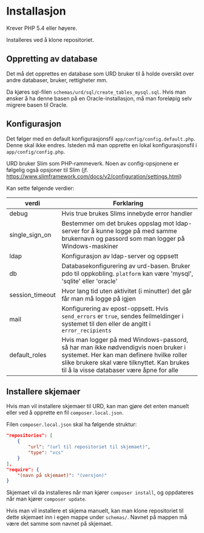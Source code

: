 # Installasjon

Krever PHP 5.4 eller høyere.

Installeres ved å klone repositoriet.

## Oppretting av database

Det må det opprettes en database som URD bruker til å holde oversikt over andre databaser, bruker, rettigheter mm.

Da kjøres sql-filen `schemas/urd/sql/create_tables_mysql.sql`.
Hvis man ønsker å ha denne basen på en Oracle-installasjon, må man foreløpig selv migrere basen til Oracle.

## Konfigurasjon

Det følger med en default konfigurasjonsfil `app/config/config.default.php`. Denne skal ikke endres. Isteden må man opprette en lokal konfigurasjonsfil i `app/config/config.php`.

URD bruker Slim som PHP-rammeverk. Noen av config-opsjonene er følgelig også opsjoner til Slim (jf. https://www.slimframework.com/docs/v2/configuration/settings.html)

Kan sette følgende verdier:

| verdi | Forklaring |
| ----- | ---------- |
| debug | Hvis true brukes Slims innebyde error handler |
| single_sign_on | Bestemmer om det brukes oppslag mot ldap-server for å kunne logge på med samme brukernavn og passord som man logger på Windows-maskiner |
| ldap  | Konfigurasjon av ldap-server og oppsett |
| db    | Databasekonfigurering av urd-basen. Bruker pdo til oppkobling. `platform` kan være 'mysql', 'sqlite' eller 'oracle' |
| session_timeout | Hvor lang tid uten aktivitet (i minutter) det går får man må logge på igjen |
| mail | Konfigurering av epost-oppsett. Hvis `send_errors` er `true`, sendes feilmeldinger i systemet til den eller de angitt i `error_recipients` |
| default_roles | Hvis man logger på med Windows-passord, så har man ikke nødvendigvis noen bruker i systemet. Her kan man definere hvilke roller slike brukere skal være tilknyttet. Kan brukes til å la visse databaser være åpne for alle |

## Installere skjemaer

Hvis man vil installere skjemaer til URD, kan man gjøre det enten manuelt eller ved å opprette en fil `composer.local.json`.

Filen `composer.local.json` skal ha følgende struktur:

``` json
"repositories": [
    {
        "url": "(url til repositoriet til skjemaet)",
        "type": "vcs"
    }
],
"require": {
    "(navn på skjemaet)": "(versjon)"
}
```

Skjemaet vil da installeres når man kjører `composer install`, og oppdateres når man kjører `composer update`.

Hvis man vil installere et skjema manuelt, kan man klone repositoriet til dette skjemaet inn i egen mappe under `schemas/`. Navnet på mappen må være det samme som navnet på skjemaet.




